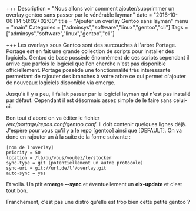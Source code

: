 +++
Description = "Nous allons voir comment ajouter/supprimmer un overlay gentoo sans passer par le vénérable layman"
date = "2016-10-06T14:58:02+02:00"
title = "Ajouter un overlay Gentoo sans layman"
menu = "main"
Categories = ["adminsys","software","linux","gentoo","cli"]
Tags = ["adminsys","software","linux","gentoo","cli"]

+++
Les overlays sous Gentoo sont des surcouches à l'arbre Portage. Portage est en fait une grande collection de scripts pour installer des logiciels. Gentoo de base possède énormément de ces scripts cependant il arrive que parfois le logiciel que l'on cherche n'est pas disponible officiellement. Portage possède une fonctionnalité très intéressante permettant de rajouter des branches à votre arbre ce qui permet d'ajouter de nouveaux logiciels disponible via emerge.

Jusqu'à il y a peu, il fallait passer par le logiciel layman qui n'est pas installé par défaut. Cependant il est désormais assez simple de le faire sans celui-ci.

Bon tout d'abord on va éditer le fichier */etc/portage/repos.conf/gentoo.conf*. Il doit contenir quelques lignes déjà. J'espère pour vous qu'il y a le repo [gentoo] ainsi que [DEFAULT]. On va donc en rajouter un à la suite de la forme suivante :
```
[nom de l'overlay]
priority = 50
location = /là/ou/vous/voulez/le/stocker
sync-type = git (potentiellement un autre protocole)
sync-uri = git://url.de/l'/overlay.git
auto-sync = yes
```
Et voilà. Un ptit **emerge --sync** et éventuellement un **eix-update** et c'est tout bon.

Franchement, c'est pas une distro qu'elle est trop bien cette petite gentoo ?

